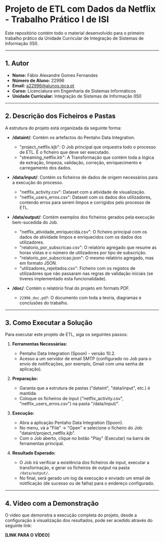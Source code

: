 # Projeto de ETL com Dados da Netflix - Trabalho Prático I de ISI

Este repositório contém todo o material desenvolvido para o primeiro trabalho prático da Unidade Curricular de Integração de Sistemas de Informação (ISI).

---

## 1. Autor

- **Nome:** Fábio Alexandre Gomes Fernandes
- **Número de Aluno:** 22996
- **Email:** a22996@alunos.ipca.pt
- **Curso:** Licenciatura em Engenharia de Sistemas Informáticos
- **Unidade Curricular:** Integração de Sistemas de Informação (ISI)

---

## 2. Descrição dos Ficheiros e Pastas

A estrutura do projeto está organizada da seguinte forma:

- **/dataint/**: Contém os artefactos do Pentaho Data Integration.
  - "project_netflix.kjb": O Job principal que orquestra todo o processo de ETL. É o ficheiro que deve ser executado.
  - "streaming_netflix.ktr": A Transformação que contém toda a lógica de extração, limpeza, validação, correção, enriquecimento e carregamento dos dados.

- **/data/input/**: Contém os ficheiros de dados de origem necessários para a execução do processo.
  - "netflix_activity.csv": Dataset com a atividade de visualização.
  - "netflix_users_erros.csv": Dataset com os dados dos utilizadores, contendo erros para serem limpos e corrigidos pelo processo de ETL.

- **/data/output/**: Contém exemplos dos ficheiros gerados pela execução bem-sucedida do Job.
  - "netflix_atividade_enriquecida.csv": O ficheiro principal com os dados de atividade limpos e enriquecidos com os dados dos utilizadores.
  - "relatorio_por_subscricao.csv": O relatório agregado que resume as horas vistas e o número de utilizadores por tipo de subscrição.
  - "relatorio_por_subscricao.json": O mesmo relatório agregado, mas em formato JSON.
  - "utilizadores_rejeitados.csv": Ficheiro com os registos de utilizadores que não passaram nas regras de validação iniciais (se tiveres implementado esta funcionalidade).

- **/doc/**: Contém o relatório final do projeto em formato PDF.
  - `22996_doc.pdf`: O documento com toda a teoria, diagramas e conclusões do trabalho.

---

## 3. Como Executar a Solução

Para executar este projeto de ETL, siga os seguintes passos:

1.  **Ferramentas Necessárias:**
    - Pentaho Data Integration (Spoon) - versão 10.2.
    - Acesso a um servidor de email SMTP (configurado no Job para o envio de notificações, por exemplo, Gmail com uma senha de aplicação).

2.  **Preparação:**
    - Garanta que a estrutura de pastas ("dataint", "data/input", etc.) é mantida.
    - Coloque os ficheiros de input ("netflix_activity.csv", "netflix_users_erros.csv") na pasta "/data/input/".

3.  **Execução:**
    - Abra a aplicação Pentaho Data Integration (Spoon).
    - No menu, vá a "File" -> "Open" e selecione o ficheiro do Job: "dataint/project_netflix.kjb".
    - Com o Job aberto, clique no botão "Play" (Executar) na barra de ferramentas principal.

4.  **Resultado Esperado:**
    - O Job irá verificar a existência dos ficheiros de input, executar a transformação, e gerar os ficheiros de output na pasta `/data/output/`.
    - No final, será gerado um log da execução e enviado um email de notificação (de sucesso ou de falha) para o endereço configurado.

---

## 4. Vídeo com a Demonstração

O vídeo que demonstra a execução completa do projeto, desde a configuração à visualização dos resultados, pode ser acedido através do seguinte link:

**[LINK PARA O VÍDEO]**